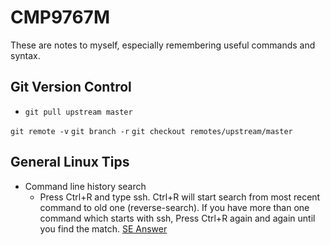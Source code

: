 # CMP9767M
These are notes to myself, especially remembering useful commands and syntax.

## Git Version Control
- `git pull upstream master`

`git remote -v`
`git branch -r`
`git checkout remotes/upstream/master`

## General Linux Tips
- Command line history search
  - Press Ctrl+R and type ssh. Ctrl+R will start search from most recent command to old one (reverse-search). If you have more than one command which starts with ssh, Press Ctrl+R again and again until you find the match. [SE Answer](https://askubuntu.com/a/74633)
